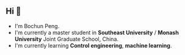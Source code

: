 ## Hi 👋 
- I'm Bochun Peng.
- I'm currently a master student in **Southeast University** / **Monash University** Joint Graduate School, China.
- I'm currently learning **Control engineering**, **machine learning**.

<!--
**PENGBochun/PENGBochun** is a ✨ _special_ ✨ repository because its `README.md` (this file) appears on your GitHub profile.

Here are some ideas to get you started:

- 🔭 I’m currently working on ...
- 🌱 I’m currently learning ...
- 👯 I’m looking to collaborate on ...
- 🤔 I’m looking for help with ...
- 💬 Ask me about ...
- 📫 How to reach me: ...
- 😄 Pronouns: ...
- ⚡ Fun fact: ...
-->
